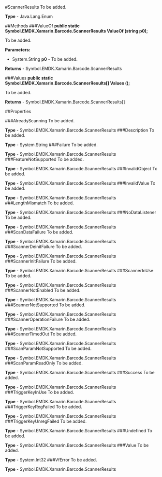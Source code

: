 #ScannerResults
To be added.

**Type** - Java.Lang.Enum

##Methods
###ValueOf
**public static Symbol.EMDK.Xamarin.Barcode.ScannerResults ValueOf (string p0);**

To be added.

**Parameters:** 

* System.String **p0** - To be added.

**Returns** - Symbol.EMDK.Xamarin.Barcode.ScannerResults

###Values
**public static Symbol.EMDK.Xamarin.Barcode.ScannerResults[] Values ();**

To be added.


**Returns** - Symbol.EMDK.Xamarin.Barcode.ScannerResults[]

##Properties

###AlreadyScanning
To be added.

**Type** - Symbol.EMDK.Xamarin.Barcode.ScannerResults
###Description
To be added.

**Type** - System.String
###Failure
To be added.

**Type** - Symbol.EMDK.Xamarin.Barcode.ScannerResults
###FeatureNotSupported
To be added.

**Type** - Symbol.EMDK.Xamarin.Barcode.ScannerResults
###InvalidObject
To be added.

**Type** - Symbol.EMDK.Xamarin.Barcode.ScannerResults
###InvalidValue
To be added.

**Type** - Symbol.EMDK.Xamarin.Barcode.ScannerResults
###LengthMismatch
To be added.

**Type** - Symbol.EMDK.Xamarin.Barcode.ScannerResults
###NoDataListener
To be added.

**Type** - Symbol.EMDK.Xamarin.Barcode.ScannerResults
###ScanDataFailure
To be added.

**Type** - Symbol.EMDK.Xamarin.Barcode.ScannerResults
###ScannerDeinitFailure
To be added.

**Type** - Symbol.EMDK.Xamarin.Barcode.ScannerResults
###ScannerInitFailure
To be added.

**Type** - Symbol.EMDK.Xamarin.Barcode.ScannerResults
###ScannerInUse
To be added.

**Type** - Symbol.EMDK.Xamarin.Barcode.ScannerResults
###ScannerNotEnabled
To be added.

**Type** - Symbol.EMDK.Xamarin.Barcode.ScannerResults
###ScannerNotSupported
To be added.

**Type** - Symbol.EMDK.Xamarin.Barcode.ScannerResults
###ScannerOperationFailure
To be added.

**Type** - Symbol.EMDK.Xamarin.Barcode.ScannerResults
###ScannerTimedOut
To be added.

**Type** - Symbol.EMDK.Xamarin.Barcode.ScannerResults
###ScanParamNotSupported
To be added.

**Type** - Symbol.EMDK.Xamarin.Barcode.ScannerResults
###ScanParamReadOnly
To be added.

**Type** - Symbol.EMDK.Xamarin.Barcode.ScannerResults
###Success
To be added.

**Type** - Symbol.EMDK.Xamarin.Barcode.ScannerResults
###TriggerKeyInUse
To be added.

**Type** - Symbol.EMDK.Xamarin.Barcode.ScannerResults
###TriggerKeyRegFailed
To be added.

**Type** - Symbol.EMDK.Xamarin.Barcode.ScannerResults
###TriggerKeyUnregFailed
To be added.

**Type** - Symbol.EMDK.Xamarin.Barcode.ScannerResults
###Undefined
To be added.

**Type** - Symbol.EMDK.Xamarin.Barcode.ScannerResults
###Value
To be added.

**Type** - System.Int32
###VfError
To be added.

**Type** - Symbol.EMDK.Xamarin.Barcode.ScannerResults



